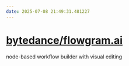 ```yaml
---
date: 2025-07-08 21:49:31.481227
---
```


# [bytedance/flowgram.ai](https://github.com/bytedance/flowgram.ai)

node-based workflow builder with visual editing